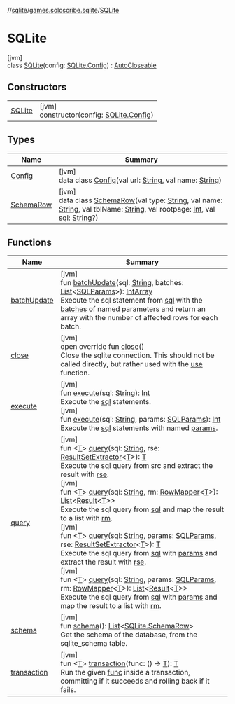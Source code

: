 //[sqlite](../../../index.md)/[games.soloscribe.sqlite](../index.md)/[SQLite](index.md)

# SQLite

[jvm]\
class [SQLite](index.md)(config: [SQLite.Config](-config/index.md)) : [AutoCloseable](https://docs.oracle.com/javase/8/docs/api/java/lang/AutoCloseable.html)

## Constructors

| | |
|---|---|
| [SQLite](-s-q-lite.md) | [jvm]<br>constructor(config: [SQLite.Config](-config/index.md)) |

## Types

| Name | Summary |
|---|---|
| [Config](-config/index.md) | [jvm]<br>data class [Config](-config/index.md)(val url: [String](https://kotlinlang.org/api/core/kotlin-stdlib/kotlin/-string/index.html), val name: [String](https://kotlinlang.org/api/core/kotlin-stdlib/kotlin/-string/index.html)) |
| [SchemaRow](-schema-row/index.md) | [jvm]<br>data class [SchemaRow](-schema-row/index.md)(val type: [String](https://kotlinlang.org/api/core/kotlin-stdlib/kotlin/-string/index.html), val name: [String](https://kotlinlang.org/api/core/kotlin-stdlib/kotlin/-string/index.html), val tblName: [String](https://kotlinlang.org/api/core/kotlin-stdlib/kotlin/-string/index.html), val rootpage: [Int](https://kotlinlang.org/api/core/kotlin-stdlib/kotlin/-int/index.html), val sql: [String](https://kotlinlang.org/api/core/kotlin-stdlib/kotlin/-string/index.html)?) |

## Functions

| Name | Summary |
|---|---|
| [batchUpdate](batch-update.md) | [jvm]<br>fun [batchUpdate](batch-update.md)(sql: [String](https://kotlinlang.org/api/core/kotlin-stdlib/kotlin/-string/index.html), batches: [List](https://kotlinlang.org/api/core/kotlin-stdlib/kotlin.collections/-list/index.html)&lt;[SQLParams](../-s-q-l-params/index.md)&gt;): [IntArray](https://kotlinlang.org/api/core/kotlin-stdlib/kotlin/-int-array/index.html)<br>Execute the sql statement from [sql](batch-update.md) with the [batches](batch-update.md) of named parameters and return an array with the number of affected rows for each batch. |
| [close](close.md) | [jvm]<br>open override fun [close](close.md)()<br>Close the sqlite connection. This should not be called directly, but rather used with the [use](https://kotlinlang.org/api/core/kotlin-stdlib/kotlin/index.html) function. |
| [execute](execute.md) | [jvm]<br>fun [execute](execute.md)(sql: [String](https://kotlinlang.org/api/core/kotlin-stdlib/kotlin/-string/index.html)): [Int](https://kotlinlang.org/api/core/kotlin-stdlib/kotlin/-int/index.html)<br>Execute the [sql](execute.md) statements.<br>[jvm]<br>fun [execute](execute.md)(sql: [String](https://kotlinlang.org/api/core/kotlin-stdlib/kotlin/-string/index.html), params: [SQLParams](../-s-q-l-params/index.md)): [Int](https://kotlinlang.org/api/core/kotlin-stdlib/kotlin/-int/index.html)<br>Execute the [sql](execute.md) statements with named [params](execute.md). |
| [query](query.md) | [jvm]<br>fun &lt;[T](query.md)&gt; [query](query.md)(sql: [String](https://kotlinlang.org/api/core/kotlin-stdlib/kotlin/-string/index.html), rse: [ResultSetExtractor](../-result-set-extractor/index.md)&lt;[T](query.md)&gt;): [T](query.md)<br>Execute the sql query from src and extract the result with [rse](query.md).<br>[jvm]<br>fun &lt;[T](query.md)&gt; [query](query.md)(sql: [String](https://kotlinlang.org/api/core/kotlin-stdlib/kotlin/-string/index.html), rm: [RowMapper](../-row-mapper/index.md)&lt;[T](query.md)&gt;): [List](https://kotlinlang.org/api/core/kotlin-stdlib/kotlin.collections/-list/index.html)&lt;[Result](https://kotlinlang.org/api/core/kotlin-stdlib/kotlin/-result/index.html)&lt;[T](query.md)&gt;&gt;<br>Execute the sql query from [sql](query.md) and map the result to a list with [rm](query.md).<br>[jvm]<br>fun &lt;[T](query.md)&gt; [query](query.md)(sql: [String](https://kotlinlang.org/api/core/kotlin-stdlib/kotlin/-string/index.html), params: [SQLParams](../-s-q-l-params/index.md), rse: [ResultSetExtractor](../-result-set-extractor/index.md)&lt;[T](query.md)&gt;): [T](query.md)<br>Execute the sql query from [sql](query.md) with [params](query.md) and extract the result with [rse](query.md).<br>[jvm]<br>fun &lt;[T](query.md)&gt; [query](query.md)(sql: [String](https://kotlinlang.org/api/core/kotlin-stdlib/kotlin/-string/index.html), params: [SQLParams](../-s-q-l-params/index.md), rm: [RowMapper](../-row-mapper/index.md)&lt;[T](query.md)&gt;): [List](https://kotlinlang.org/api/core/kotlin-stdlib/kotlin.collections/-list/index.html)&lt;[Result](https://kotlinlang.org/api/core/kotlin-stdlib/kotlin/-result/index.html)&lt;[T](query.md)&gt;&gt;<br>Execute the sql query from [sql](query.md) with [params](query.md) and map the result to a list with [rm](query.md). |
| [schema](schema.md) | [jvm]<br>fun [schema](schema.md)(): [List](https://kotlinlang.org/api/core/kotlin-stdlib/kotlin.collections/-list/index.html)&lt;[SQLite.SchemaRow](-schema-row/index.md)&gt;<br>Get the schema of the database, from the sqlite_schema table. |
| [transaction](transaction.md) | [jvm]<br>fun &lt;[T](transaction.md)&gt; [transaction](transaction.md)(func: () -&gt; [T](transaction.md)): [T](transaction.md)<br>Run the given [func](transaction.md) inside a transaction, committing if it succeeds and rolling back if it fails. |